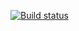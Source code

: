 [![Build status](https://ci.appveyor.com/api/projects/status/14epnv37n7l5txw0?svg=true)](https://ci.appveyor.com/project/granegoro/saucedemo)